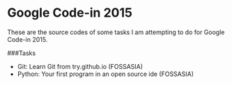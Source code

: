 # Google Code-in 2015
These are the source codes of some tasks I am attempting to do for Google Code-in 2015.

###Tasks
- Git: Learn Git from try.github.io (FOSSASIA)
- Python: Your first program in an open source ide (FOSSASIA)
